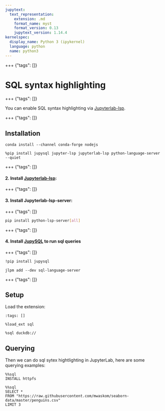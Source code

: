 ```yaml
---
jupytext:
  text_representation:
    extension: .md
    format_name: myst
    format_version: 0.13
    jupytext_version: 1.14.4
kernelspec:
  display_name: Python 3 (ipykernel)
  language: python
  name: python3
---
```


+++ {"tags": []}

# SQL syntax highlighting

+++ {"tags": []}

You can enable SQL syntax highlighting via [Jupyterlab-lsp](https://github.com/jupyter-lsp/jupyterlab-lsp).

+++ {"tags": []}

## Installation

```{code-cell} ipython3
conda install --channel conda-forge nodejs
```

```{code-cell} ipython3
%pip install jupysql jupyter-lsp jupyterlab-lsp python-language-server --quiet
```

+++ {"tags": []}

#### 2. Install [Jupyterlab-lsp](https://github.com/krassowski/jupyterlab-lsp):

+++ {"tags": []}

#### 3. Install Jupyterlab-lsp-server:

+++ {"tags": []}

```bash
pip install python-lsp-server[all]
```

+++ {"tags": []}

#### 4. Install [JupySQL](https://github.com/ploomber/jupysql) to run sql queries

+++ {"tags": []}

```bash
!pip install jupysql
```

```{code-cell} ipython3
jlpm add --dev sql-language-server
```

+++ {"tags": []}

## Setup
Load the extension:

```{code-cell} ipython3
:tags: []

%load_ext sql
```

```{code-cell} ipython3
%sql duckdb://
```

## Querying
Then we can do sql sytex hightlighting in JupyterLab, here are some querying examples:

```{code-cell} ipython3
%%sql
INSTALL httpfs
```

```{code-cell} ipython3
%%sql 
SELECT *
FROM "https://raw.githubusercontent.com/mwaskom/seaborn-data/master/penguins.csv"
LIMIT 3
```

```{code-cell} ipython3

```
